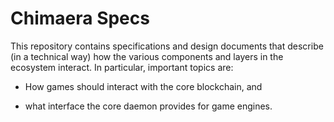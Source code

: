 Chimaera Specs
==============

This repository contains specifications and design documents that describe
(in a technical way) how the various components and layers in the ecosystem
interact.  In particular, important topics are:

* How games should interact with the core blockchain, and

* what interface the core daemon provides for game engines.
